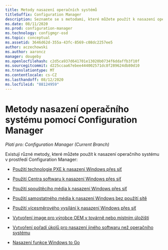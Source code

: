 ```yaml
---
title: Metody nasazení operačních systémů
titleSuffix: Configuration Manager
description: Seznamte se s metodami, které můžete použít k nasazení operačních systémů v prostředí Configuration Manager.
ms.date: 08/11/2020
ms.prod: configuration-manager
ms.technology: configmgr-osd
ms.topic: conceptual
ms.assetid: 3646d62d-355a-43fc-8569-c08dc2257ee5
author: aczechowski
ms.author: aaroncz
manager: dougeby
ms.openlocfilehash: c2d5ca937d641701e13020b0734f6ddaffb3f10f
ms.sourcegitcommit: d225ccaa67ebee444002571dc8f289624db80d10
ms.translationtype: MT
ms.contentlocale: cs-CZ
ms.lasthandoff: 08/12/2020
ms.locfileid: "88124959"
---
```

# <a name="os-deployment-methods-with-configuration-manager"></a>Metody nasazení operačního systému pomocí Configuration Manager

*Platí pro: Configuration Manager (Current Branch)*

Existují různé metody, které můžete použít k nasazení operačního systému v prostředí Configuration Manager:

- [Použití technologie PXE k nasazení Windows přes síť](use-pxe-to-deploy-windows-over-the-network.md)  

- [Použití Centra softwaru k nasazení Windows přes síť](use-software-center-to-deploy-windows-over-the-network.md)  

- [Použití spouštěcího média k nasazení Windows přes síť](use-bootable-media-to-deploy-windows-over-the-network.md)  

- [Použití samostatného média k nasazení Windows bez použití sítě](use-stand-alone-media-to-deploy-windows-without-using-the-network.md)  

- [Použití vícesměrového vysílání k nasazení Windows přes síť](use-multicast-to-deploy-windows-over-the-network.md)  

- [Vytvoření image pro výrobce OEM v továrně nebo místním úložišti](create-an-image-for-an-oem-in-factory-or-a-local-depot.md)  

- [Vytvoření pořadí úkolů pro nasazení jiného softwaru než operačního systému](create-a-task-sequence-for-non-operating-system-deployments.md)

- [Nasazení funkce Windows to Go](deploy-windows-to-go.md)  
